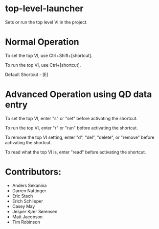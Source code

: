 # top-level-launcher
Sets or run the top level VI in the project.

# Normal Operation
To set the top VI, use Ctrl+Shift+[shortcut].

To run the top VI, use Ctrl+[shortcut].

Default Shortcut - [E]

# Advanced Operation using QD data entry
To set the top VI, enter "s" or "set" before activating the shortcut.

To run the top VI, enter "r" or "run" before activating the shortcut.

To remove the top VI setting, enter "d", "del", "delete", or "remove" before activating the shortcut.

To read what the top VI is, enter "read" before activating the shortcut.

# Contributors:
+ Anders Sekanina
+ Darren Nattinger
+ Eric Stach
+ Erich Schlieper
+ Casey May
+ Jesper Kjær Sørensen
+ Matt Jacobson
+ Tim Robinson
